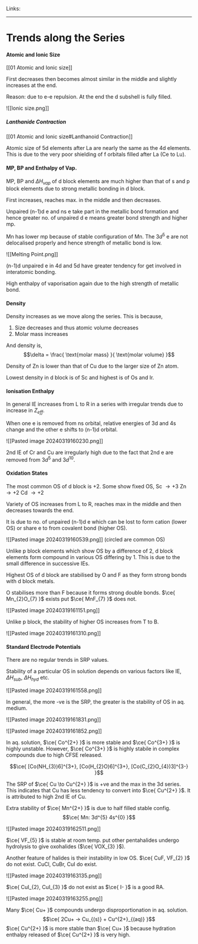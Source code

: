 Links: 
___
# Trends along the Series
#### Atomic  and Ionic Size
[[01 Atomic and Ionic size]]

First decreases then becomes almost similar in the middle and slightly increases at the end.

Reason: due to e-e repulsion. At the end the d subshell is fully filled. 

![[Ionic size.png]]

##### Lanthanide Contraction 
[[01 Atomic and Ionic size#Lanthanoid Contraction]]

Atomic size of 5d elements after La are nearly the same as the 4d elements. This is due to the very poor shielding of f orbitals filled after La (Ce to Lu). 

#### MP, BP and Enthalpy of Vap.
MP, BP and $\Delta H_{vap}$ of d block elements are much higher than that of s and p block elements due to strong metallic bonding in d block.

First increases, reaches max. in the middle and then decreases.

Unpaired (n-1)d e and ns e take part in the metallic bond formation and hence greater no. of unpaired d e means greater bond strength and higher mp. 

Mn has lower mp because of stable configuration of Mn. The $3d^{5}$ e are not delocalised properly and hence strength of metallic bond is low.

![[Melting Point.png]]

(n-1)d unpaired e in 4d and 5d have greater tendency for get involved in interatomic bonding.

High enthalpy of vaporisation again due to the high strength of metallic bond.

#### Density 
Density increases as we move along the series. 
This is because,
1. Size decreases and thus atomic volume decreases
2. Molar mass increases 

And density is,
$$\delta = \frac{ \text{molar mass} }{ \text{molar volume} }$$

Density of Zn is lower than that of Cu due to the larger size of Zn atom.

Lowest density in d block is of Sc and highest is of Os and Ir.

#### Ionisation Enthalpy
In general IE increases from L to R in a series with irregular trends due to increase in $Z_{eff}$.

When one e is removed from ns orbital, relative energies of 3d and 4s change and the other e shifts to (n-1)d orbital. 

![[Pasted image 20240319160230.png]]

2nd IE of Cr and Cu are irregularly high due to the fact that 2nd e are removed from $3d^{5}$ and $3d^{10}$.

#### Oxidation States
The most common OS of d block is +2. 
Some show fixed OS, 
Sc $\to +3$
Zn $\to +2$
Cd $\to +2$

Variety of OS increases from L to R, reaches max in the middle and then decreases towards the end.

It is due to no. of unpaired (n-1)d e which can be lost to form cation (lower OS) or share e to from covalent bond (higher OS).

![[Pasted image 20240319160539.png]]
(circled are common OS)

Unlike p block elements which show OS by a difference of 2, d block elements form compound in various OS differing by 1. This is due to the small difference in successive IEs.

Highest OS of d block are stabilised by O and F as they form strong bonds with d block metals.

O stabilises more than F because it forms strong double bonds.
$\ce{ Mn_{2}O_{7} }$ exists put $\ce{ MnF_{7} }$ does not.

![[Pasted image 20240319161151.png]]

Unlike p block, the stability of higher OS increases from T to B.

![[Pasted image 20240319161310.png]]

#### Standard Electrode Potentials 
There are no regular trends in SRP values.

Stability of a particular OS in solution depends on various factors like IE, $\Delta H_{sub}$, $\Delta H_{hyd}$ etc.

![[Pasted image 20240319161558.png]]

In general, the more -ve is the SRP, the greater is the stability of OS in aq. medium. 

![[Pasted image 20240319161831.png]]

![[Pasted image 20240319161852.png]]

In aq. solution, $\ce{ Co^{2+} }$ is more stable and $\ce{ Co^{3+} }$ is highly unstable. However, $\ce{ Co^{3+} }$ is highly stabile in complex compounds due to high CFSE released. 

$$\ce{ [Co(NH_{3})6]^{3+}, [Co(H_{2}O)6]^{3+}, [Co(C_{2}O_{4})3]^{3-} }$$

The SRP of $\ce{ Cu \to Cu^{2+} }$ is +ve and the max in the 3d series. This indicates that Cu has less tendency to convert into $\ce{ Cu^{2+} }$. It is attributed to high 2nd IE of Cu.

Extra stability of $\ce{ Mn^{2+} }$ is due to half filled stable config. 
$$\ce{ Mn: 3d^{5} 4s^{0} }$$

![[Pasted image 20240319162511.png]]

$\ce{ VF_{5} }$ is stable at room temp. put other pentahalides undergo hydrolysis to give oxohalides ($\ce{ VOX_{3} }$).

Another feature of halides is their instability in low OS. $\ce{ CuF, VF_{2} }$ do not exist. CuCl, CuBr, CuI do exist.

![[Pasted image 20240319163135.png]]

$\ce{ CuI_{2}, CuI_{3} }$ do not exist as $\ce{ I- }$ is a good RA. 

![[Pasted image 20240319163255.png]]

Many $\ce{ Cu+ }$ compounds undergo disproportionation in aq. solution. 
$$\ce{ 2Cu+ -> Cu_{(s)} + Cu^{2+}_{(aq)} }$$
$\ce{ Cu^{2+} }$ is more stable than $\ce{ Cu+ }$ because hydration enthalpy released of $\ce{ Cu^{2+} }$ is very high.
